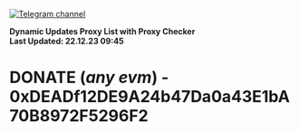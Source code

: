 [![Telegram channel](https://img.shields.io/endpoint?url=https://runkit.io/damiankrawczyk/telegram-badge/branches/master?url=https://t.me/n4z4v0d)](https://t.me/n4z4v0d) 

**Dynamic Updates Proxy List with Proxy Checker**  
**Last Updated: 22.12.23 09:45**

# DONATE (_any evm_) - 0xDEADf12DE9A24b47Da0a43E1bA70B8972F5296F2

